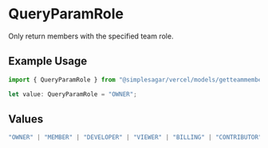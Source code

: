 # QueryParamRole

Only return members with the specified team role.

## Example Usage

```typescript
import { QueryParamRole } from "@simplesagar/vercel/models/getteammembersop.js";

let value: QueryParamRole = "OWNER";
```

## Values

```typescript
"OWNER" | "MEMBER" | "DEVELOPER" | "VIEWER" | "BILLING" | "CONTRIBUTOR"
```